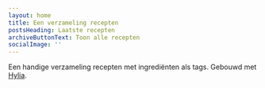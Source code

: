 ```yaml
---
layout: home
title: Een verzameling recepten
postsHeading: Laatste recepten
archiveButtonText: Toon alle recepten
socialImage: ''
---
```

Een handige verzameling recepten met ingrediënten als tags. Gebouwd met [Hylia](https://github.com/andybelldesign/hylia).
